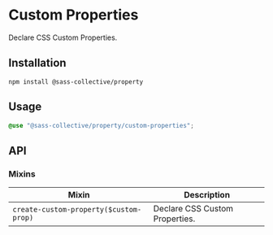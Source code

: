 # Custom Properties

Declare CSS Custom Properties.

## Installation

```shell
npm install @sass-collective/property
```

## Usage

```scss
@use "@sass-collective/property/custom-properties";
```

## API

### Mixins

| Mixin | Description |
| --- | --- |
| `create-custom-property($custom-prop)` | Declare CSS Custom Properties. |
